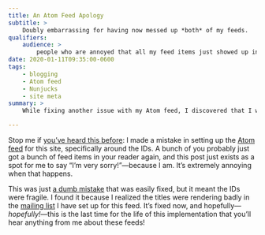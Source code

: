 ```yaml
---
title: An Atom Feed Apology
subtitle: >
    Doubly embarrassing for having now messed up *both* of my feeds.
qualifiers:
    audience: >
        people who are annoyed that all my feed items just showed up in their readers again. I’m *really* sorry, everyone.
date: 2020-01-11T09:35:00-0600
tags:
    - blogging
    - Atom feed
    - Nunjucks
    - site meta
summary: >
    While fixing another issue with my Atom feed, I discovered that I was rendering bad item IDs. It’s fixed now; sorry it happened.

---
```


Stop me if [you’ve heard this before][json-feed]: I made a mistake in setting up the [Atom feed][atom] for this site, specifically around the IDs. A bunch of you probably just got a bunch of feed items in your reader again, and this post just exists as a spot for me to say “I’m very sorry!”—because I am. It’s extremely annoying when that happens.

This was just [a dumb mistake][commit] that was easily fixed, but it meant the IDs were fragile. I found it because I realized the titles were rendering badly in the [mailing list][mailchimp] I have set up for this feed. It’s fixed now, and hopefully—*hopefully!*—this is the last time for the life of this implementation that you’ll hear anything from me about these feeds!

[json-feed]: https://v5.chriskrycho.com/journal/json-feed-apology-and-explanation/
[atom]: https://validator.w3.org/feed/docs/atom.html
[commit]: https://github.com/chriskrycho/v5.chriskrycho.com/commit/afec3cfc87de4bbecf8df1c23b59f27f83f586e6
[mailchimp]: https://us7.campaign-archive.com/home/?u=eeb568ecf8f5d9f2a2a1c9f24&id=bccf52306b